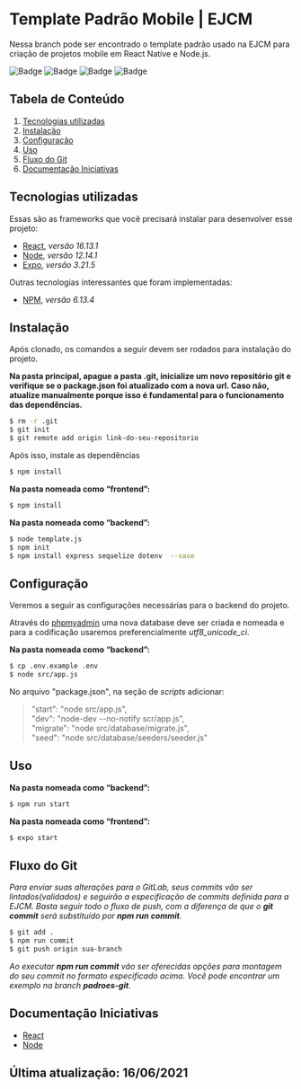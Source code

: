# Template Padrão Mobile | EJCM

Nessa branch pode ser encontrado o template padrão usado na EJCM para criação de projetos mobile em React Native e Node.js.

![Badge](https://img.shields.io/badge/React_Native-20232A?style=for-the-badge&logo=react&logoColor=61DAFB)
![Badge](https://img.shields.io/badge/Node.js-43853D?style=for-the-badge&logo=node.js&logoColor=white)
![Badge](https://img.shields.io/badge/JavaScript-F7DF1E?style=for-the-badge&logo=javascript&logoColor=black)
![Badge](https://img.shields.io/badge/TypeScript-007ACC?style=for-the-badge&logo=typescript&logoColor=white)

 
## Tabela de Conteúdo

 1. [Tecnologias utilizadas](#tecnologias-utilizadas)
 2. [Instalação](#instalação)
 3. [Configuração](#configuração)
 4. [Uso](#uso)
 5. [Fluxo do Git](#fluxo-do-git)
 6. [Documentação Iniciativas](#documentação-iniciativas)
 
## Tecnologias utilizadas

Essas são as frameworks que você precisará instalar para desenvolver esse projeto:

- [React](https://pt-br.reactjs.org/docs/getting-started.html), *versão 16.13.1*
- [Node](https://nodejs.org/en/docs/), *versão  12.14.1*
- [Expo](https://docs.expo.io/), *versão 3.21.5*

Outras tecnologias interessantes que foram implementadas:
- [NPM](https://www.npmjs.com/package/documentation), *versão 6.13.4*

## Instalação 

Após clonado, os comandos a seguir devem ser rodados para instalação do projeto.

**Na pasta principal, apague a pasta .git, inicialize um novo repositório git e verifique se o package.json foi atualizado com a nova url. Caso não, atualize manualmente porque isso é fundamental para o funcionamento das dependências.**

``` bash
$ rm -r .git
$ git init
$ git remote add origin link-do-seu-repositorio
```

Após isso, instale as dependências
``` bash
$ npm install
```

**Na pasta nomeada como “frontend”:**

``` bash
$ npm install
```

**Na pasta nomeada como “backend”:**

``` bash
$ node template.js
$ npm init
$ npm install express sequelize dotenv  --save
```

## Configuração

Veremos a seguir as configurações necessárias para o backend do projeto.

Através do [phpmyadmin](http://localhost/phpmyadmin/index.php) uma nova database deve ser criada e nomeada e para a codificação usaremos preferencialmente *utf8_unicode_ci*.

**Na pasta nomeada como “backend”:**
``` bash
$ cp .env.example .env
$ node src/app.js
```

No arquivo "package.json", na seção de *scripts* adicionar:
> "start": "node src/app.js", <br/>
> "dev": "node-dev --no-notify scr/app.js", <br/>
> "migrate": "node src/database/migrate.js", <br/>
> "seed": "node src/database/seeders/seeder.js" <br/>


## Uso

**Na pasta nomeada como “backend”:**
``` bash
$ npm run start
```

**Na pasta nomeada como “frontend”:**
``` bash
$ expo start
```

## Fluxo do Git

*Para enviar suas alterações para o GitLab, seus commits vão ser lintados(validados) e seguirão a especificação de commits definida para a EJCM. Basta seguir todo o fluxo de push, com a diferença de que o ***git commit*** será substituído por ***npm run commit***.*

```bash
$ git add .
$ npm run commit
$ git push origin sua-branch
```
*Ao executar ***npm run commit*** vão ser oferecidas opções para montagem do seu commit no formato especificado acima. Você pode encontrar um exemplo na branch ***padroes-git***.*

## Documentação Iniciativas

- [React](https://www.notion.so/Iniciativa-React-a5b446fc4f7b49b69c62bd3cff73b66a)
- [Node](https://www.notion.so/febd87aaa6614ab4b292f80eeaf35716?v=525b2450d32044cfb1596af3059dbf41)

## Última atualização: 16/06/2021
